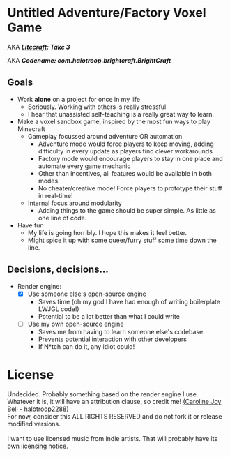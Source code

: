# Untitled Adventure/Factory Voxel Game

AKA ***[Litecraft](https://github.com/halotroop/LiteCraft): Take 3***

AKA ***Codename: com.halotroop.brightcraft.BrightCraft***

## Goals
 - Work **alone** on a project for once in my life
    - Seriously. Working with others is really stressful.
    - I hear that unassisted self-teaching is a really great way to learn.
 - Make a voxel sandbox game, inspired by the most fun ways to play Minecraft
    - Gameplay focussed around adventure OR automation
        - Adventure mode would force players to keep moving,
        adding difficulty in every update as players find clever workarounds
        - Factory mode would encourage players to stay in one place
        and automate every game mechanic
        - Other than incentives, all features would be available in both modes
        - No cheater/creative mode! Force players to prototype their stuff in real-time!
    - Internal focus around modularity
        - Adding things to the game should be super simple. As little as one line of code.
 - Have fun
    - My life is going horribly. I hope this makes it feel better.
    - Might spice it up with some queer/furry stuff some time down the line.

## Decisions, decisions...
 - Render engine:
     - [x] Use someone else's open-source engine
        - Saves time (oh my god I have had enough of writing boilerplate LWJGL code!)
        - Potential to be a lot better than what I could write
     - [ ] Use my own open-source engine
        - Saves me from having to learn someone else's codebase
        - Prevents potential interaction with other developers
        - If N*tch can do it, any idiot could!

 # License
 Undecided. Probably something based on the render engine I use. <br/>
 Whatever it is, it will have an attribution clause, so credit me! [(Caroline Joy Bell - halotroop2288)](https://halotroop.com) <br/>
 For now, consider this ALL RIGHTS RESERVED and do not fork it or release modified versions. <br/>
 <br/>
 I want to use licensed music from indie artists. That will probably have its own licensing notice.